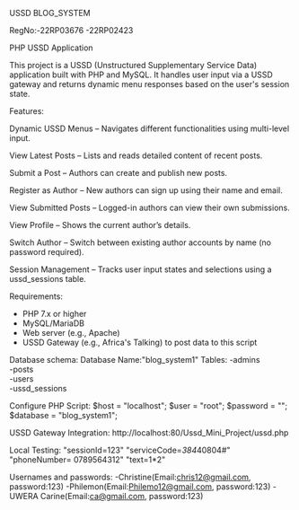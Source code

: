 USSD BLOG_SYSTEM

RegNo:-22RP03676
      -22RP02423

PHP USSD Application

This project is a USSD (Unstructured Supplementary Service Data) application built with PHP and MySQL. It handles user input via a USSD gateway and returns dynamic menu responses based on the user's session state.

 Features:

Dynamic USSD Menus – Navigates different functionalities using multi-level input.

View Latest Posts – Lists and reads detailed content of recent posts.

Submit a Post – Authors can create and publish new posts.

Register as Author – New authors can sign up using their name and email.

View Submitted Posts – Logged-in authors can view their own submissions.

View Profile – Shows the current author’s details.

Switch Author – Switch between existing author accounts by name (no password required).

Session Management – Tracks user input states and selections using a ussd_sessions table.

 Requirements:

- PHP 7.x or higher
- MySQL/MariaDB
- Web server (e.g., Apache)
- USSD Gateway (e.g., Africa's Talking) to post data to this script

Database schema:
Database Name:"blog_system1"
Tables:
 -admins                                                                              
 -posts                                
 -users                  
 -ussd_sessions 

Configure PHP Script:
$host = "localhost";
$user = "root";
$password = "";
$database = "blog_system1";

USSD Gateway Integration:
http://localhost:80/Ussd_Mini_Project/ussd.php

Local Testing:
"sessionId=123" 
"serviceCode=*384*40804#" 
"phoneNumber= 0789564312" 
"text=1*2"


Usernames and passwords:
 -Christine(Email:chris12@gmail.com, password:123)
 -Philemon(Email:Philemo12@gmail.com, password:123)
 -UWERA Carine(Email:ca@gmail.com, password:123)
   
   


   
   
